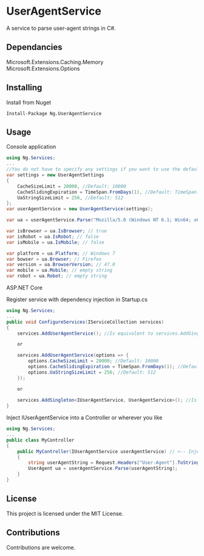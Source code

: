 # UserAgentService

A service to parse user-agent strings in C#.

## Dependancies

Microsoft.Extensions.Caching.Memory  
Microsoft.Extensions.Options  

## Installing

Install from Nuget
```
Install-Package Ng.UserAgentService
```

## Usage

Console application

```csharp
using Ng.Services;
...
//You do not have to specify any settings if you want to use the defaults
var settings = new UserAgentSettings
{
    CacheSizeLimit = 20000, //Default: 10000
    CacheSlidingExpiration = TimeSpan.FromDays(1), //Default: TimeSpan.FromDays(3)
    UaStringSizeLimit = 256, //Default: 512
};
var userAgentService = new UserAgentService(settings);

var ua = userAgentService.Parse("Mozilla/5.0 (Windows NT 6.1; Win64; x64; rv:47.0) Gecko/20100101 Firefox/47.0");

var isBrowser = ua.IsBrowser; // true
var isRobot = ua.IsRobot; // false
var isMobile = ua.IsMobile; // false

var platform = ua.Platform; // Windows 7
var bowser = ua.Browser; // Firefox
var version = ua.BrowserVersion; // 47.0
var mobile = ua.Mobile; // empty string
var robot = ua.Robot; // empty string
```

ASP.NET Core

Register service with dependency injection in Startup.cs
```csharp
using Ng.Services;
...
public void ConfigureServices(IServiceCollection services)
{
    services.AddUserAgentService(); //Is equivalent to services.AddSingleton<IUserAgentService, UserAgentService>();

    or

    services.AddUserAgentService(options => {
        options.CacheSizeLimit = 20000; //Default: 10000
        options.CacheSlidingExpiration = TimeSpan.FromDays(1); //Default: TimeSpan.FromDays(3)
        options.UaStringSizeLimit = 256; //Default: 512
    });

    or
    
    services.AddSingleton<IUserAgentService, UserAgentService>(); //Is equivalent to services.AddUserAgentService();
}
```

Inject IUserAgentService into a Controller or wherever you like
```csharp
using Ng.Services;
...
public class MyController
{
    public MyController(IUserAgentService userAgentService) // <-- Inject IUserAgentService here
    {
        string userAgentString = Request.Headers["User-Agent"].ToString();
        UserAgent ua = userAgentService.Parse(userAgentString);
    }
}
```

## License

This project is licensed under the MIT License.

## Contributions

Contributions are welcome.
